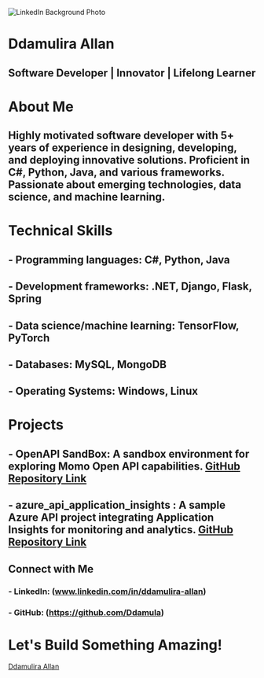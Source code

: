 ![LinkedIn Background Photo](https://github.com/user-attachments/assets/a51219d5-f302-4141-a855-8e4f5ce49385)

# Ddamulira Allan


## Software Developer | Innovator | Lifelong Learner

# About Me

## Highly motivated software developer with 5+ years of experience in designing, developing, and deploying innovative solutions. Proficient in C#, Python, Java, and various frameworks. Passionate about emerging technologies, data science, and machine learning.

# Technical Skills

## - Programming languages: C#, Python, Java
## - Development frameworks: .NET, Django, Flask, Spring
## - Data science/machine learning: TensorFlow, PyTorch
## - Databases: MySQL, MongoDB
## - Operating Systems: Windows, Linux


# Projects

## - OpenAPI SandBox: A sandbox environment for exploring Momo Open API capabilities. [GitHub Repository Link](https://github.com/Ddamula/MoMoOpenAPI_SandBox)
## - azure_api_application_insights : A sample Azure API project integrating Application Insights for monitoring and analytics. [GitHub Repository Link](https://github.com/Ddamula/azure_api_application_insights)

## Connect with Me

### - LinkedIn: (www.linkedin.com/in/ddamulira-allan)
### - GitHub:   (https://github.com/Ddamula)

# Let's Build Something Amazing!

<div class="badge-base LI-profile-badge" data-locale="en_US" data-size="medium" data-theme="light" data-type="VERTICAL" data-vanity="ddamulira-allan" data-version="v1"><a class="badge-base__link LI-simple-link" href="https://ug.linkedin.com/in/ddamulira-allan?trk=profile-badge">Ddamulira Allan</a></div>
              
